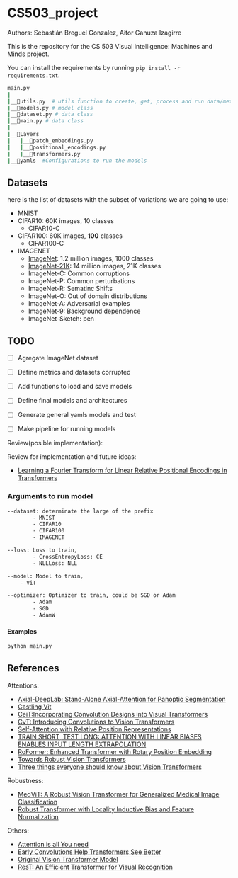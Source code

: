 # CS503_project

Authors: Sebastián Breguel Gonzalez, Aitor Ganuza Izagirre

This is the repository for the CS 503 Visual intelligence: Machines and Minds project.

You can install the requirements by running `pip install -r requirements.txt`.

```bash
main.py
|
|__📜utils.py  # utils function to create, get, process and run data/metrics/models
|__📜models.py # model class
|__📜dataset.py # data class
|__📜main.py # data class
|
|__📂Layers
|   |__📜patch_embeddings.py
|   |__📜positional_encodings.py
|   |__📜transformers.py
|__📂yamls  #Configurations to run the models


```

## Datasets

here is the list of datasets with the subset of variations we are going to use:

- MNIST
- CIFAR10: 60K images, 10 classes
  - CIFAR10-C
- CIFAR100: 60K images, **100** classes
  - CIFAR100-C
- IMAGENET
  - [ImageNet](http://www.image-net.org/): 1.2 million images, 1000 classes
  - [ImageNet-21K](https://patrykchrabaszcz.github.io/Imagenet32/): 14 million images, 21K classes
  - ImageNet-C: Common corruptions
  - ImageNet-P: Common perturbations
  - ImageNet-R: Sematinc Shifts
  - ImageNet-O: Out of domain distributions
  - ImageNet-A: Adversarial examples
  - ImageNet-9: Background dependence
  - ImageNet-Sketch: pen

## TODO

- [ ] Agregate ImageNet dataset
- [ ] Define metrics and datasets corrupted
- [ ] Add functions to load and save models

- [ ] Define final models and architectures
- [ ] Generate general yamls models and test
- [ ] Make pipeline for running models

Review(posible implementation):

Review for implementation and future ideas:

- [Learning a Fourier Transform for Linear Relative Positional Encodings in Transformers](https://paperswithcode.com/paper/learning-a-fourier-transform-for-linear)

### Arguments to run model

```bash
--dataset: determinate the large of the prefix
        - MNIST
        - CIFAR10
        - CIFAR100
        - IMAGENET

--loss: Loss to train,
        - CrossEntropyLoss: CE
        - NLLLoss: NLL

--model: Model to train,
    - ViT

--optimizer: Optimizer to train, could be SGD or Adam
        - Adam
        - SGD
        - AdamW
```

#### Examples

```python
python main.py
```

## References

Attentions:

- [Axial-DeepLab: Stand-Alone Axial-Attention for Panoptic Segmentation](https://arxiv.org/pdf/2003.07853.pdf)
- [Castling Vit](https://arxiv.org/pdf/2211.10526.pdf)
- [CeiT:Incorporating Convolution Designs into Visual Transformers](https://arxiv.org/abs/2103.11816)
- [CvT: Introducing Convolutions to Vision Transformers](https://arxiv.org/pdf/2103.15808.pdf)
- [Self-Attention with Relative Position Representations](https://arxiv.org/pdf/1803.02155v2.pdf)
- [TRAIN SHORT, TEST LONG: ATTENTION WITH LINEAR BIASES ENABLES INPUT LENGTH EXTRAPOLATION](https://arxiv.org/pdf/2108.12409.pdf)
- [RoFormer: Enhanced Transformer with Rotary Position Embedding](https://arxiv.org/pdf/2104.09864.pdf)
- [Towards Robust Vision Transformers](https://arxiv.org/pdf/2105.07926.pdf)
- [Three things everyone should know about Vision Transformers](https://arxiv.org/pdf/2203.09795.pdf)

Robustness:

- [MedViT: A Robust Vision Transformer for Generalized Medical Image Classification](https://arxiv.org/abs/2302.09462)
- [Robust Transformer with Locality Inductive Bias and Feature Normalization](https://arxiv.org/pdf/2301.11553.pdf)

Others:

- [Attention is all You need](https://arxiv.org/pdf/1706.03762.pdf)
- [Early Convolutions Help Transformers See Better](https://arxiv.org/pdf/2106.14881v2.pdf)
- [Original Vision Transformer Model](https://arxiv.org/pdf/2010.11929.pdf)
- [ResT: An Efficient Transformer for Visual Recognition](https://arxiv.org/pdf/2105.13677.pdf)

